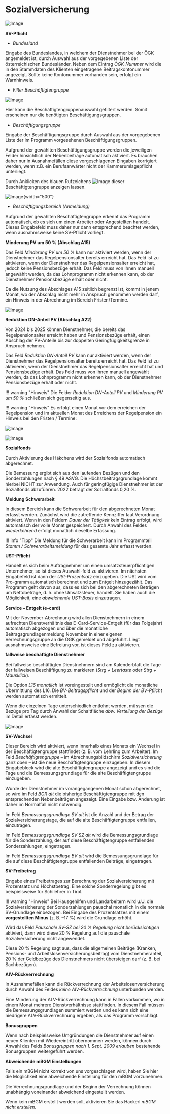 # Sozialversicherung

![Image](<img/image92.png>)

**SV-Pflicht**

- *Bundesland*

Eingabe des Bundeslandes, in welchem der Dienstnehmer bei der ÖGK angemeldet ist, durch Auswahl aus der vorgegebenen Liste der österreichischen Bundesländer. Neben dem Eintrag *ÖGK-Nummer* wird die in den Stammdaten des Klienten eingetragene Beitragskontonummer angezeigt. Sollte keine Kontonummer vorhanden sein, erfolgt ein Warnhinweis.

- *Filter Beschäftigtengruppe*

![Image](<img/image93.png>)

Hier kann die Beschäftigtengruppenauswahl gefiltert werden. Somit erscheinen nur die benötigten Beschäftigungsgruppen.

- *Beschäftigungsgruppe*

Eingabe der Beschäftigungsgruppe durch Auswahl aus der vorgegebenen Liste der im Programm vorgesehenen Beschäftigungsgruppen.

Aufgrund der gewählten Beschäftigungsgruppe werden die jeweiligen Felder hinsichtlich der Nebenbeiträge automatisch aktiviert. Es brauchen daher nur in Ausnahmefällen diese vorgeschlagenen Eingaben korrigiert werden, wenn z.B. ein Berufsanwärter nicht der Kammerumlagepflicht unterliegt.

Durch Anklicken des blauen Rufzeichens ![Image](<img/image94.png>) dieser Beschäftigtengruppe anzeigen lassen.

![Image](<img/image95.png>){width="500"}

- *Beschäftigungsbereich (Anmeldung)*

Aufgrund der gewählten Beschäftigtengruppe erkennt das Programm automatisch, ob es sich um einen Arbeiter oder Angestellten handelt. Dieses Eingabefeld muss daher nur dann entsprechend beachtet werden, wenn ausnahmsweise keine SV-Pflicht vorliegt.

**Minderung PV um 50 % (Abschlag A15)**

Das Feld *Minderung PV um 50 %* kann nur aktiviert werden, wenn der Dienstnehmer das Regelpensionsalter bereits erreicht hat. Das Feld ist zu aktivieren, wenn der Dienstnehmer das Regelpensionsalter erreicht hat, jedoch keine Pensionsbezüge erhält. Das Feld muss von Ihnen manuell angewählt werden, da das Lohnprogramm nicht erkennen kann, ob der Dienstnehmer Pensionsbezüge erhält oder nicht.

Da die Nutzung des Abschlages A15 zeitlich begrenzt ist, kommt in jenem Monat, wo der Abschlag nicht mehr in Anspruch genommen werden darf, ein Hinweis in der Abrechnung im Bereich Fristen/Termine.

![Image](<img/image96.png>)

**Reduktion DN-Anteil PV (Abschlag A22)**

Von 2024 bis 2025 können Dienstnehmer, die bereits das Regelpensionsalter erreicht haben und Pensionsbezüge erhält, einen Abschlag der PV-Anteile bis zur doppelten Geringfügigkeitsgrenze in Anspruch nehmen.

Das Feld *Reduktion DN-Anteil PV* kann nur aktiviert werden, wenn der Dienstnehmer das Regelpensionsalter bereits erreicht hat. Das Feld ist zu aktivieren, wenn der Dienstnehmer das Regelpensionsalter erreicht hat und Pensionsbezüge erhält. Das Feld muss von Ihnen manuell angewählt werden, da das Lohnprogramm nicht erkennen kann, ob der Dienstnehmer Pensionsbezüge erhält oder nicht.

!!! warning "Hinweis"
    Die Felder *Reduktion DN-Anteil PV* und *Minderung PV um 50 %* schließen sich gegenseitig aus.

!!! warning "Hinweis"
    Es erfolgt einen Monat vor dem erreichen der Regelpension und im aktuellen Monat des Erreichens der Regelpension ein Hinweis bei den Fristen / Termine:

![Image](<img/image97.png>)

![Image](<img/image98.png>)

**Sozialfonds**

Durch Aktivierung des Häkchens wird der Sozialfonds automatisch abgerechnet.

Die Bemessung ergibt sich aus den laufenden Bezügen und den Sonderzahlungen nach § 49 ASVG. Die Höchstbeitragsgrundlage kommt hierbei NICHT zur Anwendung. Auch für geringfügige Dienstnehmer ist der Sozialfonds abzuführen. 2022 beträgt der Sozialfonds 0,20 %.

**Meldung Schwerarbeit**

In diesem Bereich kann die Schwerarbeit für den abgerechneten Monat erfasst werden. Zunächst wird die zutreffende Kennziffer laut Verordnung aktiviert. Wenn in den Feldern *Dauer der Tätigkeit* kein Eintrag erfolgt, wird automatisch der volle Monat gespeichert. Durch Anwahl des Feldes *wiederkehrend* erfolgt monatlich dieselbe Erfassung.

!!! info "Tipp"
    Die Meldung für die Schwerarbeit kann im Programmteil *Stamm / Schwerarbeitsmeldung* für das gesamte Jahr erfasst werden.

**UST-Pflicht**

Handelt es sich beim Auftragnehmer um einen umsatzsteuerpflichtigen Unternehmer, so ist dieses Auswahl-feld zu aktivieren. Im nächsten Eingabefeld ist dann der *USt-Prozentsatz* einzugeben. Die USt wird vom Pro-gramm automatisch berechnet und zum Entgelt hinzugezählt. Das Programm geht davon aus, dass es sich bei den abgerechneten Beträgen um Nettobeträge, d. h. ohne Umsatzsteuer, handelt. Sie haben auch die Möglichkeit, eine *abweichende UST-Basis* einzutragen.

**Service – Entgelt (e-card)**

Mit der November-Abrechnung wird allen Dienstnehmern in einem aufrechten Dienstverhältnis das E-Card-Service-Entgelt (für das Folgejahr) automatisch abgezogen und über die monatliche Beitragsgrundlagenmeldung November in einer eigenen Verrechnungsgruppe an die ÖGK gemeldet und abgeführt. Liegt ausnahmsweise eine Befreiung vor, ist dieses Feld zu aktivieren.

**fallweise beschäftigte Dienstnehmer**

Bei fallweise beschäftigten Dienstnehmern sind am Kalenderblatt die Tage der fallweisen Beschäftigung zu markieren (*Strg + Leertaste* oder *Strg + Mausklick*).

Die Option *L16* *monatlich* ist voreingestellt und ermöglicht die monatliche Übermittlung des L16. Die *BV-Beitragspflicht* und der *Beginn der BV-Pflicht* werden automatisch ermittelt.

Wenn die einzelnen Tage unterschiedlich entlohnt werden, müssen die Bezüge pro Tag durch Anwahl der Schaltfläche *abw. Verteilung der Bezüge* im Detail erfasst werden.

![Image](<img/image99.png>)

**SV-Wechsel**

Dieser Bereich wird aktiviert, wenn innerhalb eines Monats ein Wechsel in der Beschäftigtengruppe stattfindet (z. B. vom Lehrling zum Arbeiter). Im Feld *Beschäftigtengruppe* – im Abrechnungsbildschirm *Sozialversicherung* ganz oben – ist die neue Beschäftigtengruppe einzugeben. In diesem Eingabeblock wird die alte Beschäftigtengruppe angezeigt und es sind die Tage und die Bemessungsgrundlage für die alte Beschäftigtengruppe einzugeben.

Wurde der Dienstnehmer im vorangegangenen Monat schon abgerechnet, so wird im Feld *BGR alt* die bisherige Beschäftigtengruppe mit den entsprechenden Nebenbeiträgen angezeigt. Eine Eingabe bzw. Änderung ist daher im Normalfall nicht notwendig.

Im Feld *Bemessungsgrundlage SV alt* ist die Anzahl und der Betrag der Sozialversicherungstage, die auf die alte Beschäftigtengruppe entfallen, einzutragen.

Im Feld *Bemessungsgrundlage SV SZ alt* wird die Bemessungsgrundlage für die Sonderzahlung, der auf diese Beschäftigtengruppe entfallenden Sonderzahlungen, eingetragen.

Im Feld *Bemessungsgrundlage BV alt* wird die Bemessungsgrundlage für die auf diese Beschäftigtengruppe entfallenden Beiträge, eingetragen.

**SV-Freibetrag**

Eingabe eines Freibetrages zur Berechnung der Sozialversicherung mit Prozentsatz und Höchstbetrag. Eine solche Sonderregelung gibt es beispielsweise für Schilehrer in Tirol.

!!! warning "Hinweis"
    Bei Hausgehilfen und Landarbeitern wird u.U. die Sozialversicherung der Sonderzahlungen pauschal monatlich in die normale SV-Grundlage einbezogen. Bei Eingabe des Prozentsatzes mit einem **vorgestellten Minus** (z. B. –17 %) wird die Grundlage erhöht.

Wird das Feld *Pauschale SV-SZ bei 20 % Regelung nicht berücksichtigen* aktiviert, dann wird diese 20 % Regelung auf die pauschale Sozialversicherung nicht angewendet.

Diese 20 % Regelung sagt aus, dass die allgemeinen Beiträge (Kranken, Pensions- und Arbeitslosenversicherungsbeitrag) vom Dienstnehmeranteil, 20 % der Geldbezüge des Dienstnehmers nicht übersteigen darf (z. B. bei Sachbezügen).

**AlV-Rückverrechnung**

In Ausnahmefällen kann die Rückverrechnung der Arbeitslosenversicherung durch Anwahl des Feldes *keine AlV-Rückverrechnung* unterbunden werden.

Eine Minderung der ALV-Rückverrechnung kann in Fällen vorkommen, wo in einem Monat mehrere Dienstverhältnisse stattfinden. In diesem Fall müssen die Bemessungsgrundlagen summiert werden und es kann sich eine niedrigere ALV-Rückverrechnung ergeben, als das Programm vorschlägt.

**Bonusgruppen**

Wenn nach beispielsweise Umgründungen die Dienstnehmer auf einen neuen Klienten mit Wiedereintritt übernommen werden, können durch Anwahl des Felds *Bonusgruppen nach 1. Sept. 2009 erlauben* bestehende Bonusgruppen weitergeführt werden.

**Abweichende mBGM Einstellungen**

Falls ein mBGM nicht korrekt von uns vorgeschlagen wird, haben Sie hier die Möglichkeit eine abweichende Einstellung für den mBGM vorzunehmen. 

Die Verrechnungsgrundlage und der Beginn der Verrechnung können unabhängig voneinander abweichend eingestellt werden.

Wenn kein mBGM erstellt werden soll, aktivieren Sie das Hackerl *mBGM nicht erstellen*.